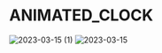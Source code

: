# ANIMATED_CLOCK
 
![2023-03-15 (1)](https://user-images.githubusercontent.com/111579457/225301644-0d861601-fcc0-45e0-b1e3-9735670105a9.png)
![2023-03-15](https://user-images.githubusercontent.com/111579457/225301652-c6a9709c-d510-48cf-87cb-7055f4aee9f8.png)
